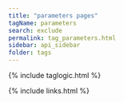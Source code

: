 ```yaml
---
title: "parameters pages"
tagName: parameters
search: exclude
permalink: tag_parameters.html
sidebar: api_sidebar
folder: tags
---
```

{% include taglogic.html %}

{% include links.html %}
